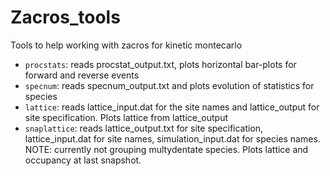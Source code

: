 # Zacros_tools
Tools to help working with zacros for kinetic montecarlo
* `procstats`: reads procstat_output.txt, plots horizontal bar-plots for forward and reverse events
* `specnum`: reads specnum_output.txt and plots evolution of statistics for species
* `lattice`: reads lattice_input.dat for the site names and lattice_output for site specification. Plots lattice from lattice_output
*  `snaplattice`: reads lattice_output.txt for site specification, lattice_input.dat for site names,
  simulation_input.dat for species names. NOTE: currently not grouping multydentate species. Plots lattice and occupancy at last snapshot.
